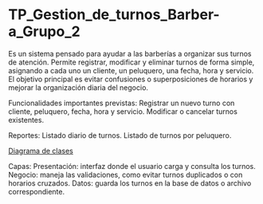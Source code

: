 # TP_Gestion_de_turnos_Barber-a_Grupo_2

Es un sistema pensado para ayudar a las barberías a organizar sus turnos de atención.
Permite registrar, modificar y eliminar turnos de forma simple, asignando a cada uno un cliente, un peluquero, una fecha, hora y servicio.
El objetivo principal es evitar confusiones o superposiciones de horarios y mejorar la organización diaria del negocio.

Funcionalidades importantes previstas:
Registrar un nuevo turno con cliente, peluquero, fecha, hora y servicio.
Modificar o cancelar turnos existentes.

Reportes:
Listado diario de turnos.
Listado de turnos por peluquero.

[Diagrama de clases](https://drive.google.com/file/d/180hblzCkvmoJaHgWcpC75ZA0nvHy6UlH/view?usp=sharing)

Capas:
Presentación: interfaz donde el usuario carga y consulta los turnos.
Negocio: maneja las validaciones, como evitar turnos duplicados o con horarios cruzados.
Datos: guarda los turnos en la base de datos o archivo correspondiente.
